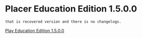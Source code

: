 # Placer Education Edition 1.5.0.0
`that is recovered version and there is no changelogs.`

[Play Education Edition 1.5.0.0](play.html)
